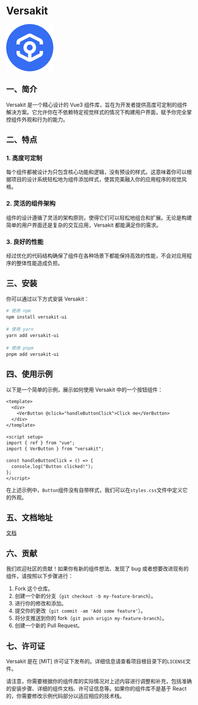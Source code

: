 # Versakit

<img src="./assets/ankr.png" center >

## 一、简介

Versakit 是一个精心设计的 Vue3 组件库，旨在为开发者提供高度可定制的组件解决方案。它允许你在不依赖特定视觉样式的情况下构建用户界面，赋予你完全掌控组件外观和行为的能力。

## 二、特点

### 1. 高度可定制

每个组件都被设计为只包含核心功能和逻辑，没有预设的样式。这意味着你可以根据项目的设计系统轻松地为组件添加样式，使其完美融入你的应用程序的视觉风格。

### 2. 灵活的组件架构

组件的设计遵循了灵活的架构原则，使得它们可以轻松地组合和扩展。无论是构建简单的用户界面还是复杂的交互应用，Versakit 都能满足你的需求。

### 3. 良好的性能

经过优化的代码结构确保了组件在各种场景下都能保持高效的性能，不会对应用程序的整体性能造成负担。

## 三、安装

你可以通过以下方式安装 Versakit：

```bash
# 使用 npm
npm install versakit-ui

# 使用 yarn
yarn add versakit-ui

# 使用 pnpm
pnpm add versakit-ui
```

## 四、使用示例

以下是一个简单的示例，展示如何使用 Versakit 中的一个按钮组件：

```vue
<template>
  <div>
    <VerButton @click="handleButtonClick">Click me</VerButton>
  </div>
</template>

<script setup>
import { ref } from "vue";
import { VerButton } from "versakit";

const handleButtonClick = () => {
  console.log("Button clicked!");
};
</script>
```

在上述示例中，`Button`组件没有自带样式，我们可以在`styles.css`文件中定义它的外观。

## 五、文档地址

[文档]("https://lenran659.github.io/versakit-docs/")

## 六、贡献

我们欢迎社区的贡献！如果你有新的组件想法、发现了 bug 或者想要改进现有的组件，请按照以下步骤进行：

1. Fork 这个仓库。
2. 创建一个新的分支（`git checkout -b my-feature-branch`）。
3. 进行你的修改和添加。
4. 提交你的更改（`git commit -am 'Add some feature'`）。
5. 将分支推送到你的 fork（`git push origin my-feature-branch`）。
6. 创建一个新的 Pull Request。

## 七、许可证

Versakit 是在 [MIT] 许可证下发布的。详细信息请查看项目根目录下的`LICENSE`文件。

请注意，你需要根据你的组件库的实际情况对上述内容进行调整和补充，包括准确的安装步骤、详细的组件文档、许可证信息等。如果你的组件库不是基于 React 的，你需要修改示例代码部分以适应相应的技术栈。
